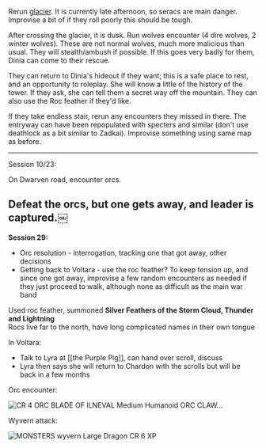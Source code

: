 Rerun [glacier](Ice%20Landscape.md). It is currently late afternoon, so seracs are main danger. Improvise a bit of if they roll poorly this should be tough.
 
After crossing the glacier, it is dusk. Run wolves encounter (4 dire wolves, 2 winter wolves). These are not normal wolves, much more malicious than usual. They will stealth/ambush if possible. If this goes very badly for them, Dinia can come to their rescue.
 
They can return to Dinia's hideout if they want; this is a safe place to rest, and an opportunity to roleplay. She will know a little of the history of the tower. If they ask, she can tell them a secret way off the mountain. They can also use the Roc feather if they'd like.
 
If they take endless stair, rerun any encounters they missed in there. The entryway can have been repopulated with specters and similar (don't use deathlock as a bit similar to Zadkai). Improvise something using same map as before.
 
---------
 
Session 10/23:
 
On Dwarven road, encounter orcs.
 
Defeat the orcs, but one gets away, and leader is captured.￼  
-----------
 
**Session 29:**
 
- Orc resolution - interrogation, tracking one that got away, other decisions
- Getting back to Voltara - use the roc feather? To keep tension up, and since one got away, improvise a few random encounters as needed if they just proceed to walk, although none as difficult as the main war band
 
Used roc feather, summoned **Silver Feathers of the Storm Cloud, Thunder and Lightning**  
Rocs live far to the north, have long complicated names in their own tongue
 
In Voltara:

- Talk to Lyra at [[the Purple Pig]], can hand over scroll, discuss
- Lyra then says she will return to Chardon with the scrolls but will be back in a few months
 
Orc encounter:

![CR 4 ORC BLADE OF ILNEVAL Medium Humanoid ORC CLAW...](Exported%20image%2020251029112704-0.png)  

Wyvern attack:

![MONSTERS wyvern Large Dragon CR 6 XP](Exported%20image%2020251029112705-1.png)